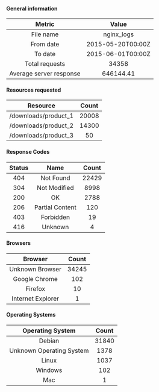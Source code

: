 #### General information

|Metric|Value|
|:-:|:-:|
|File name|nginx_logs|
|From date|2015-05-20T00:00Z|
|To date|2015-06-01T00:00Z|
|Total requests|34358|
|Average server response|646144.41|

#### Resources requested

|Resource|Count|
|:-:|:-:|
|/downloads/product_1|20008|
|/downloads/product_2|14300|
|/downloads/product_3|50|

#### Response Codes

|Status|Name|Count|
|:-:|:-:|:-:|
|404|Not Found|22429|
|304|Not Modified|8998|
|200|OK|2788|
|206|Partial Content|120|
|403|Forbidden|19|
|416|Unknown|4|

#### Browsers

|Browser|Count|
|:-:|:-:|
|Unknown Browser|34245|
|Google Chrome|102|
|Firefox|10|
|Internet Explorer|1|

#### Operating Systems

|Operating System|Count|
|:-:|:-:|
|Debian|31840|
|Unknown Operating System|1378|
|Linux|1037|
|Windows|102|
|Mac|1|

